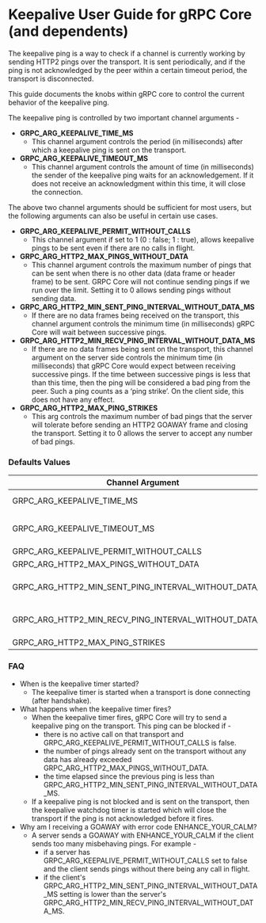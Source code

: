 # Keepalive User Guide for gRPC Core (and dependents)

The keepalive ping is a way to check if a channel is currently working by sending HTTP2 pings over the transport. It is sent periodically, and if the ping is not acknowledged by the peer within a certain timeout period, the transport is disconnected.

This guide documents the knobs within gRPC core to control the current behavior of the keepalive ping.

The keepalive ping is controlled by two important channel arguments -

* **GRPC_ARG_KEEPALIVE_TIME_MS**
  * This channel argument controls the period (in milliseconds) after which a keepalive ping is sent on the transport.
* **GRPC_ARG_KEEPALIVE_TIMEOUT_MS**
  * This channel argument controls the amount of time (in milliseconds) the sender of the keepalive ping waits for an acknowledgement. If it does not receive an acknowledgment within this time, it will close the connection.

The above two channel arguments should be sufficient for most users, but the following arguments can also be useful in certain use cases.

* **GRPC_ARG_KEEPALIVE_PERMIT_WITHOUT_CALLS**
  * This channel argument if set to 1 (0 : false; 1 : true), allows keepalive pings to be sent even if there are no calls in flight. 
* **GRPC_ARG_HTTP2_MAX_PINGS_WITHOUT_DATA**
  * This channel argument controls the maximum number of pings that can be sent when there is no other data (data frame or header frame) to be sent. GRPC Core will not continue sending pings if we run over the limit. Setting it to 0 allows sending pings without sending data.
* **GRPC_ARG_HTTP2_MIN_SENT_PING_INTERVAL_WITHOUT_DATA_MS**
  * If there are no data frames being received on the transport, this channel argument controls the minimum time (in milliseconds) gRPC Core will wait between successive pings.
* **GRPC_ARG_HTTP2_MIN_RECV_PING_INTERVAL_WITHOUT_DATA_MS**
  * If there are no data frames being sent on the transport, this channel argument on the server side controls the minimum time (in milliseconds) that gRPC Core would expect between receiving successive pings. If the time between successive pings is less that than this time, then the ping will be considered a bad ping from the peer. Such a ping counts as a ‘ping strike’.
On the client side, this does not have any effect.
* **GRPC_ARG_HTTP2_MAX_PING_STRIKES**
  * This arg controls the maximum number of bad pings that the server will tolerate before sending an HTTP2 GOAWAY frame and closing the transport. Setting it to 0 allows the server to accept any number of bad pings.

### Defaults Values

Channel Argument| Client|Server
----------------|-------|------
GRPC_ARG_KEEPALIVE_TIME_MS|INT_MAX (disabled)|7200000 (2 hours)
GRPC_ARG_KEEPALIVE_TIMEOUT_MS|20000 (20 seconds)|20000 (20 seconds)
GRPC_ARG_KEEPALIVE_PERMIT_WITHOUT_CALLS|0 (false)|0 (false)
GRPC_ARG_HTTP2_MAX_PINGS_WITHOUT_DATA|2|2
GRPC_ARG_HTTP2_MIN_SENT_PING_INTERVAL_WITHOUT_DATA_MS|300000 (5 minutes)|300000 (5 minutes)
GRPC_ARG_HTTP2_MIN_RECV_PING_INTERVAL_WITHOUT_DATA_MS|N/A|300000 (5 minutes)
GRPC_ARG_HTTP2_MAX_PING_STRIKES|N/A|2

### FAQ
* When is the keepalive timer started?
  * The keepalive timer is started when a transport is done connecting (after handshake).
* What happens when the keepalive timer fires?
  * When the keepalive timer fires, gRPC Core will try to send a keepalive ping on the transport. This ping can be blocked if -
    * there is no active call on that transport and GRPC_ARG_KEEPALIVE_PERMIT_WITHOUT_CALLS is false.
    * the number of pings already sent on the transport without any data has already exceeded GRPC_ARG_HTTP2_MAX_PINGS_WITHOUT_DATA.
    * the time elapsed since the previous ping is less than GRPC_ARG_HTTP2_MIN_SENT_PING_INTERVAL_WITHOUT_DATA_MS.
  * If a keepalive ping is not blocked and is sent on the transport, then the keepalive watchdog timer is started which will close the transport if the ping is not acknowledged before it fires.
* Why am I receiving a GOAWAY with error code ENHANCE_YOUR_CALM?
  * A server sends a GOAWAY with ENHANCE_YOUR_CALM if the client sends too many misbehaving pings. For example -
    * if a server has GRPC_ARG_KEEPALIVE_PERMIT_WITHOUT_CALLS set to false and the client sends pings without there being any call in flight.
    * if the client's GRPC_ARG_HTTP2_MIN_SENT_PING_INTERVAL_WITHOUT_DATA_MS setting is lower than the server's GRPC_ARG_HTTP2_MIN_RECV_PING_INTERVAL_WITHOUT_DATA_MS.
